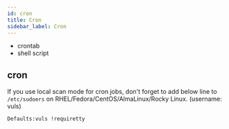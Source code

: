 ```yaml
---
id: cron
title: Cron
sidebar_label: Cron
---
```


- crontab
- shell script

## cron

If you use local scan mode for cron jobs, don't forget to add below line to `/etc/sudoers` on RHEL/Fedora/CentOS/AlmaLinux/Rocky Linux. (username: vuls)

```bash
Defaults:vuls !requiretty
```
